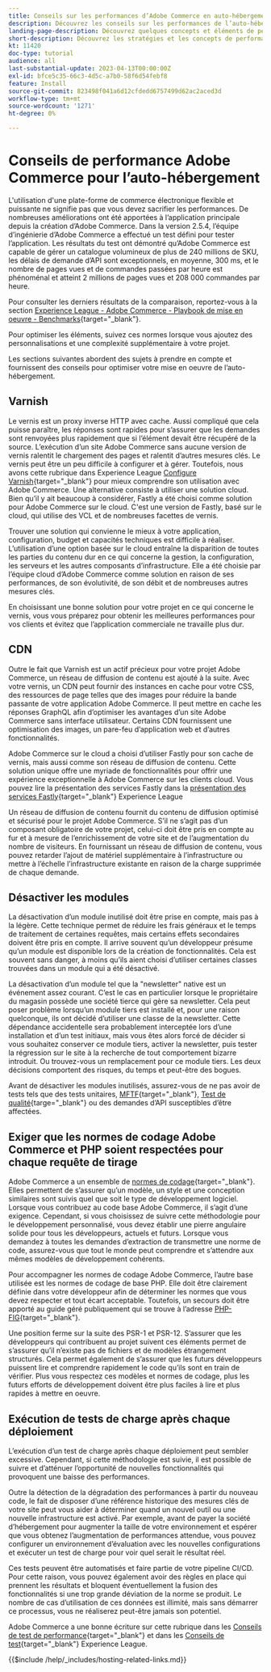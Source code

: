 ```yaml
---
title: Conseils sur les performances d’Adobe Commerce en auto-hébergement
description: Découvrez les conseils sur les performances de l’auto-hébergement, ainsi que les concepts et bonnes pratiques à prendre en compte.
landing-page-description: Découvrez quelques concepts et éléments de performance à prendre en compte lors de l’hébergement d’Adobe Commerce par vous-même.
short-description: Découvrez les stratégies et les concepts de performances pour héberger vous-même Adobe Commerce.
kt: 11420
doc-type: tutorial
audience: all
last-substantial-update: 2023-04-13T00:00:00Z
exl-id: bfce5c35-66c3-4d5c-a7b0-58f6d54febf8
feature: Install
source-git-commit: 823498f041a6d12cfdedd6757499d62ac2aced3d
workflow-type: tm+mt
source-wordcount: '1271'
ht-degree: 0%

---
```


# Conseils de performance Adobe Commerce pour l’auto-hébergement

L&#39;utilisation d&#39;une plate-forme de commerce électronique flexible et puissante ne signifie pas que vous devez sacrifier les performances. De nombreuses améliorations ont été apportées à l’application principale depuis la création d’Adobe Commerce. Dans la version 2.5.4, l’équipe d’ingénierie d’Adobe Commerce a effectué un test défini pour tester l’application. Les résultats du test ont démontré qu’Adobe Commerce est capable de gérer un catalogue volumineux de plus de 240 millions de SKU, les délais de demande d’API sont exceptionnels, en moyenne, 300 ms, et le nombre de pages vues et de commandes passées par heure est phénoménal et atteint 2 millions de pages vues et 208 000 commandes par heure.

Pour consulter les derniers résultats de la comparaison, reportez-vous à la section [Experience League - Adobe Commerce - Playbook de mise en oeuvre - Benchmarks](https://experienceleague.adobe.com/docs/commerce-operations/implementation-playbook/infrastructure/performance/benchmarks.html){target="_blank"}.

Pour optimiser les éléments, suivez ces normes lorsque vous ajoutez des personnalisations et une complexité supplémentaire à votre projet.

Les sections suivantes abordent des sujets à prendre en compte et fournissent des conseils pour optimiser votre mise en oeuvre de l’auto-hébergement.

## Varnish

Le vernis est un proxy inverse HTTP avec cache. Aussi compliqué que cela puisse paraître, les réponses sont rapides pour s’assurer que les demandes sont renvoyées plus rapidement que si l’élément devait être récupéré de la source. L’exécution d’un site Adobe Commerce sans aucune version de vernis ralentit le chargement des pages et ralentit d’autres mesures clés. Le vernis peut être un peu difficile à configurer et à gérer. Toutefois, nous avons cette rubrique dans Experience League [Configure Varnish](https://experienceleague.adobe.com/docs/commerce-operations/configuration-guide/cache/varnish/config-varnish.html){target="_blank"} pour mieux comprendre son utilisation avec Adobe Commerce. Une alternative consiste à utiliser une solution cloud. Bien qu’il y ait beaucoup à considérer, Fastly a été choisi comme solution pour Adobe Commerce sur le cloud. C&#39;est une version de Fastly, basé sur le cloud, qui utilise des VCL et de nombreuses facettes de vernis.

Trouver une solution qui convienne le mieux à votre application, configuration, budget et capacités techniques est difficile à réaliser. L’utilisation d’une option basée sur le cloud entraîne la disparition de toutes les parties du contenu dur en ce qui concerne la gestion, la configuration, les serveurs et les autres composants d’infrastructure. Elle a été choisie par l’équipe cloud d’Adobe Commerce comme solution en raison de ses performances, de son évolutivité, de son débit et de nombreuses autres mesures clés.

En choisissant une bonne solution pour votre projet en ce qui concerne le vernis, vous vous préparez pour obtenir les meilleures performances pour vos clients et évitez que l’application commerciale ne travaille plus dur.

## CDN

Outre le fait que Varnish est un actif précieux pour votre projet Adobe Commerce, un réseau de diffusion de contenu est ajouté à la suite. Avec votre vernis, un CDN peut fournir des instances en cache pour votre CSS, des ressources de page telles que des images pour réduire la bande passante de votre application Adobe Commerce. Il peut mettre en cache les réponses GraphQL afin d’optimiser les avantages d’un site Adobe Commerce sans interface utilisateur. Certains CDN fournissent une optimisation des images, un pare-feu d’application web et d’autres fonctionnalités.

Adobe Commerce sur le cloud a choisi d’utiliser Fastly pour son cache de vernis, mais aussi comme son réseau de diffusion de contenu. Cette solution unique offre une myriade de fonctionnalités pour offrir une expérience exceptionnelle à Adobe Commerce sur les clients cloud. Vous pouvez lire la présentation des services Fastly dans la [présentation des services Fastly](https://experienceleague.adobe.com/docs/commerce-cloud-service/user-guide/cdn/fastly.html){target="_blank"} Experience League

Un réseau de diffusion de contenu fournit du contenu de diffusion optimisé et sécurisé pour le projet Adobe Commerce. S’il ne s’agit pas d’un composant obligatoire de votre projet, celui-ci doit être pris en compte au fur et à mesure de l’enrichissement de votre site et de l’augmentation du nombre de visiteurs. En fournissant un réseau de diffusion de contenu, vous pouvez retarder l’ajout de matériel supplémentaire à l’infrastructure ou mettre à l’échelle l’infrastructure existante en raison de la charge supprimée de chaque demande.

## Désactiver les modules

La désactivation d’un module inutilisé doit être prise en compte, mais pas à la légère. Cette technique permet de réduire les frais généraux et le temps de traitement de certaines requêtes, mais certains effets secondaires doivent être pris en compte. Il arrive souvent qu’un développeur présume qu’un module est disponible lors de la création de fonctionnalités. Cela est souvent sans danger, à moins qu’ils aient choisi d’utiliser certaines classes trouvées dans un module qui a été désactivé.

La désactivation d’un module tel que la &quot;newsletter&quot; native est un événement assez courant. C’est le cas en particulier lorsque le propriétaire du magasin possède une société tierce qui gère sa newsletter. Cela peut poser problème lorsqu’un module tiers est installé et, pour une raison quelconque, ils ont décidé d’utiliser une classe de la newsletter. Cette dépendance accidentelle sera probablement interceptée lors d’une installation et d’un test initiaux, mais vous êtes alors forcé de décider si vous souhaitez conserver ce module tiers, activer la newsletter, puis tester la régression sur le site à la recherche de tout comportement bizarre introduit. Ou trouvez-vous un remplacement pour ce module tiers. Les deux décisions comportent des risques, du temps et peut-être des bogues.

Avant de désactiver les modules inutilisés, assurez-vous de ne pas avoir de tests tels que des tests unitaires, [MFTF](https://developer.adobe.com/commerce/cloud-tools/docker/test/application-testing/){target="_blank"}, [Test de qualité](https://developer.adobe.com/commerce/cloud-tools/docker/test/code-testing/){targe=&quot;_blank&quot;} ou des demandes d’API susceptibles d’être affectées.

## Exiger que les normes de codage Adobe Commerce et PHP soient respectées pour chaque requête de tirage

Adobe Commerce a un ensemble de [normes de codage](https://developer.adobe.com/commerce/php/coding-standards/){target="_blank"}. Elles permettent de s’assurer qu’un modèle, un style et une conception similaires sont suivis quel que soit le type de développement logiciel. Lorsque vous contribuez au code base Adobe Commerce, il s’agit d’une exigence. Cependant, si vous choisissez de suivre cette méthodologie pour le développement personnalisé, vous devez établir une pierre angulaire solide pour tous les développeurs, actuels et futurs. Lorsque vous demandez à toutes les demandes d’extraction de transmettre une norme de code, assurez-vous que tout le monde peut comprendre et s’attendre aux mêmes modèles de développement cohérents.

Pour accompagner les normes de codage Adobe Commerce, l’autre base utilisée est les normes de codage de base PHP. Elle doit être clairement définie dans votre développeur afin de déterminer les normes que vous devez respecter et tout écart acceptable. Toutefois, un secours doit être apporté au guide géré publiquement qui se trouve à l’adresse [PHP-FIG](https://www.php-fig.org){target="_blank"}.

Une position ferme sur la suite des PSR-1 et PSR-12. S’assurer que les développeurs qui contribuent au projet suivent ces éléments permet de s’assurer qu’il n’existe pas de fichiers et de modèles étrangement structurés. Cela permet également de s’assurer que les futurs développeurs puissent lire et comprendre rapidement le code qu’ils sont en train de vérifier. Plus vous respectez ces modèles et normes de codage, plus les futurs efforts de développement doivent être plus faciles à lire et plus rapides à mettre en oeuvre.

## Exécution de tests de charge après chaque déploiement

L’exécution d’un test de charge après chaque déploiement peut sembler excessive. Cependant, si cette méthodologie est suivie, il est possible de suivre et d’atténuer l’opportunité de nouvelles fonctionnalités qui provoquent une baisse des performances.

Outre la détection de la dégradation des performances à partir du nouveau code, le fait de disposer d’une référence historique des mesures clés de votre site peut vous aider à déterminer quand un nouvel outil ou une nouvelle infrastructure est activé. Par exemple, avant de payer la société d’hébergement pour augmenter la taille de votre environnement et espérer que vous obtenez l’augmentation de performances attendue, vous pouvez configurer un environnement d’évaluation avec les nouvelles configurations et exécuter un test de charge pour voir quel serait le résultat réel.

Ces tests peuvent être automatisés et faire partie de votre pipeline CI/CD. Pour cette raison, vous pouvez également avoir des règles en place qui prennent les résultats et bloquent éventuellement la fusion des fonctionnalités si une trop grande déviation de la norme se produit. Le nombre de cas d’utilisation de ces données est illimité, mais sans démarrer ce processus, vous ne réaliserez peut-être jamais son potentiel.

Adobe Commerce a une bonne écriture sur cette rubrique dans les [Conseils de test de performance](https://experienceleague.adobe.com/docs/commerce-operations/deliver-commerce-at-scale/launch.html){target="_blank"} et dans les [Conseils de test](https://experienceleague.adobe.com/docs/commerce-cloud-service/user-guide/develop/test/guidance.html){target="_blank"} Experience League.

{{$include /help/_includes/hosting-related-links.md}}
